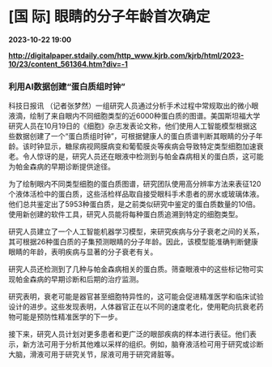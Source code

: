 # [国 际] 眼睛的分子年龄首次确定

**2023-10-22 19:00**

**http://digitalpaper.stdaily.com/http_www.kjrb.com/kjrb/html/2023-10/23/content_561364.htm?div=-1**

### 利用AI数据创建“蛋白质组时钟”

 科技日报讯 （记者张梦然）一组研究人员通过分析手术过程中常规取出的微小眼液滴，绘制了来自眼内不同细胞类型的近6000种蛋白质的图谱。美国斯坦福大学研究人员在10月19日的《细胞》杂志发表论文称，他们使用人工智能模型根据这些数据创建了一个“蛋白质组时钟”，可根据健康人的蛋白质谱判断其眼睛的分子年龄。该时钟显示，糖尿病视网膜病变和葡萄膜炎等疾病会导致特定类型细胞加速衰老。令人惊讶的是，研究人员还在眼液中检测到与帕金森病相关的蛋白质，这可能为帕金森病的早期诊断提供途径。

 为了绘制眼内不同类型细胞的蛋白质图谱，研究团队使用高分辨率方法来表征120个液体活检中的蛋白质，这些活检样品取自接受眼科手术患者的房水或玻璃体液。他们总共鉴定出了5953种蛋白质，是之前类似研究中鉴定的蛋白质数量的10倍。使用新创建的软件工具，研究人员能将每种蛋白质追溯到特定的细胞类型。

 研究人员建立了一个人工智能机器学习模型，来研究疾病与分子衰老之间的关系，其可根据26种蛋白质的子集预测眼睛的分子年龄。因此，该模型能准确判断健康眼睛的年龄，表明疾病与显著的分子衰老有关。

 研究人员还检测到了几种与帕金森病相关的蛋白质。筛查眼液中的这些标记物可实现帕金森病的早期诊断和后期的治疗监测。

 研究表明，衰老可能是器官甚至细胞特异性的，这可能会促进精准医学和临床试验设计的进步。这些发现表明，人体器官正在以不同的速度老化，使用靶向抗衰老药物可能是预防性精准医学的下一步。

 接下来，研究人员计划对更多患者和更广泛的眼部疾病的样本进行表征。他们表示，新方法可用于分析其他难以采样的组织。例如，脑脊液活检可用于研究或诊断大脑，滑液可用于研究关节，尿液可用于研究肾脏等。